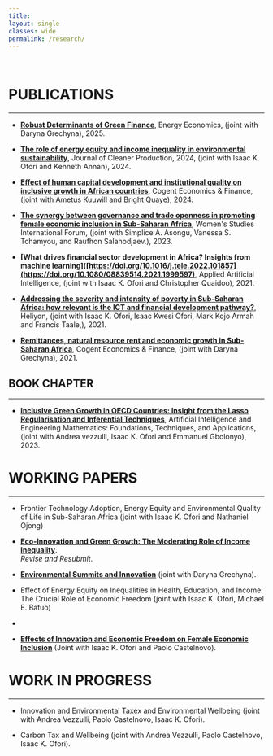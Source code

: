 ```yaml
---
title: 
layout: single
classes: wide
permalink: /research/
---
```

<br/> 

<!-- Google Tag Manager (noscript) -->
<noscript><iframe src="https://www.googletagmanager.com/ns.html?id=GTM-PNS829G"
height="0" width="0" style="display:none;visibility:hidden"></iframe></noscript>
<!-- End Google Tag Manager (noscript) -->

#  PUBLICATIONS 
- - -
- **[Robust Determinants of Green Finance](https://doi.org/10.1016/j.eneco.2025.109003)**, Energy Economics, (joint with Daryna Grechyna), 2025. <br/>
 
- **[The role of energy equity and income inequality in environmental sustainability](https://www.sciencedirect.com/science/article/pii/S0959652624026325)**, Journal of Cleaner Production, 2024, (joint with Isaac K. Ofori and Kenneth Annan), 2024. <br/>

- **[Effect of human capital development and institutional quality on inclusive growth in African countries](https://www.tandfonline.com/doi/pdf/10.1080/23322039.2024.2357155)**, Cogent Economics & Finance, (joint with Ametus Kuuwill and Bright Quaye), 2024. <br/>

- **[The synergy between governance and trade openness in promoting female economic inclusion in Sub-Saharan Africa](https://doi.org/10.1016/j.wsif.2022.102672)**, Women's Studies International Forum, (joint with Simplice A. Asongu, Vanessa S. Tchamyou, and Raufhon Salahodjaev.), 2023. <br/>

- **[What drives financial sector development in Africa? Insights from machine learning]([https://doi.org/10.1016/j.tele.2022.101857](https://doi.org/10.1080/08839514.2021.1999597)**, Applied Artificial Intelligence, (joint with Isaac K. Ofori and Christopher Quaidoo), 2021. <br/>

- **[Addressing the severity and intensity of poverty in Sub-Saharan Africa: how relevant is the ICT and financial development pathway?](https://doi.org/10.1016/j.heliyon.2021.e08156)**,  Heliyon, (joint with Isaac K. Ofori, Isaac Kwesi Ofori, Mark Kojo Armah and Francis Taale,), 2021. <br/>

- **[Remittances, natural resource rent and economic growth in Sub-Saharan Africa](https://doi.org/10.1080/23322039.2021.1979305)**, Cogent Economics & Finance, (joint with Daryna Grechyna), 2021. <br/>

## BOOK CHAPTER
- - -

- **[Inclusive Green Growth in OECD Countries: Insight from the Lasso Regularisation and Inferential Techniques](https://www.taylorfrancis.com/chapters/edit/10.1201/9781003283980-18/inclusive-green-growth-oecd-countries-insight-lasso-regularization-inferential-techniques-andrea-vezzulli-isaac-ofori-pamela-ofori-emmanuel-gbolonyo)**, Artificial Intelligence and Engineering Mathematics: Foundations, Techniques, and Applications, (joint with Andrea vezzulli, Isaac K. Ofori and Emmanuel Gbolonyo), 2023. <br/>


# WORKING PAPERS 
- - -
- Frontier Technology Adoption, Energy Equity and Environmental Quality of Life in Sub-Saharan Africa (joint with Isaac K. Ofori and Nathaniel Ojong)

- **[Eco-Innovation and Green Growth: The Moderating Role of Income Inequality](https://download.ssrn.com/2025/9/8/5457074.pdf?response-content-disposition=inline&X-Amz-Security-Token=IQoJb3JpZ2luX2VjEGwaCXVzLWVhc3QtMSJHMEUCIHO1rldHE58z0NGARuqViPijEvCdvQ7nahVdDpgblWEGAiEA5zgmYuua2Rx5audMwAJxTmXrchtLiLiJ%2FmSXGnlhHMYqxgUI9f%2F%2F%2F%2F%2F%2F%2F%2F%2F%2FARAEGgwzMDg0NzUzMDEyNTciDOcI1Gk%2BOwVRuMgVYiqaBTWiLqm6qXIk%2BOumQZ2Fz%2BrP1cvMh0mZ7UwCJjMiNL17YwCfhbaes%2FHnXbIZqZVqp2y%2B0LCoaKsXofolav69I0%2F%2BKowlUWqiI9XdRa6xvtOkN%2BnU8EpZE1%2BOMc6anVLh2c%2BbEItTf43sLSbEZsjJl2fimSujEe%2BBMh0fcO7FTBuXGQZ0E4AHtmMVEFY0K7I5nFPvaOeK3z9nlleQ1BBPheiAWmu%2FQJZw8h7LInQLXzoU70iDOtaJlNRankXD7MqU0dYaHWMh9o1MV7VJ8%2BqYEbwGhZ652tl3q2Su%2BZi1Uw77YzhI51uOUer28KrfS7XVYAVCp3%2FOdwKjjfnQ%2BcrydPbtGZcfpRjqSgj14vrfwjIUIcw4V4HOA3q4vAfXEuy3v%2F521IQbGckWa6n7GIyW4YOwjSGWzEs3Kl5XfaZQFU1IZFbsz3BuXjCYR3LsYDEbwRt%2FU6BQnkpHMCV1Z1RsxHQKqZcXncx09jaG0zAnHLdDfLRy9OKPwHR6ILmvwcuYXT2iIfDuqIleoFpvsWi0Pqr2cUbppeZ57xEIOg5w3a8GZF07K9Tj7qP18HhmLXd091nh%2FhqPAjEwyyMv9O4DrPLPHk1rreYQRPjxPd9k2UJAj0TbzPpvosvVb7bXnw5ddh9YL1Vnd0Wu0DaJhf10ZCsB%2Fv5jI0IZrZSHIs7YvHrmXUQMtyXAb4iR%2BcGPgCvO4Rle1VNJ4QjSJ5DEz7Oous34G6ICrXbcv%2B5u7NHBSfc%2BLAZRouyo2lAUuehL02ScWeQaqT9KeE2EzlK1BKhVEaXacFgzN%2FyVoPySHdwo0MlvQcrizIvog0QqVPslfaedR7LQX31Xk05WNr0i7InYjcl3c0l1VsZhyO%2BYyHx4y2U0vcE9HWoYDXTRcDDr3fDGBjqxAY4knolP9ZI%2B6E%2BC2j6UHvSS%2Bi0wPc5gP%2BG1klXLwA7zJ7FR0QZgFxGgiEh65SAbMJH6GggdSScPOV7v7vmc%2BrvsKmGIpEfWrcIlaBm%2FvMW42m3ybLrd0qm643T17D4lsR8UPU01FBfSaHwvdXfeRxc8WfQULs1hQkCIvNFVkCc9EfHJpbvfinjv5IbATIjm4sSid%2F4jyGGwle89CzeIow05qsJ7s4cjfp0b5xmZ4JgCgA%3D%3D&X-Amz-Algorithm=AWS4-HMAC-SHA256&X-Amz-Date=20250930T203415Z&X-Amz-SignedHeaders=host&X-Amz-Expires=300&X-Amz-Credential=ASIAUPUUPRWE3L6ZP6DY%2F20250930%2Fus-east-1%2Fs3%2Faws4_request&X-Amz-Signature=0b57c282ca67a9cc7ba9aaa8418c3d0484bdf41da7c7083179c12401233c4868&abstractId=5457074)**. <br/>
*Revise and Resubmit*. <br/>

- **[Environmental Summits and Innovation](https://www.ifo.de/DocDL/cesifo1_wp12120.pdf)** (joint with Daryna Grechyna). <br/>

- Effect of Energy Equity on Inequalities in Health, Education, and Income: The Crucial Role of Economic Freedom (joint with Isaac K. Ofori, Michael E. Batuo)
- 
 - **[Effects of Innovation and Economic Freedom on Female Economic Inclusion](https://www.econstor.eu/bitstream/10419/298786/1/Ofori-Female-Economic-Inclusion.pdf)** (Joint with Isaac K. Ofori and Paolo Castelnovo). <br/>



# WORK IN PROGRESS
- - -

- Innovation and Environmental Taxex and Environmental Wellbeing (joint with Andrea Vezzulli, Paolo Castelnovo, Isaac K. Ofori). 

- Carbon Tax and Wellbeing (joint with Andrea Vezzulli, Paolo Castelnovo, Isaac K. Ofori). <br/>

